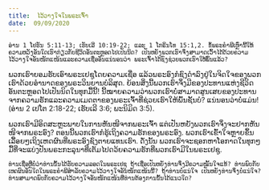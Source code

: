 ```yaml
---
title:  ໄວ້ວາງໃຈໃນພຣະເຈົ້າ
date:  09/09/2020
---
```


`ອ່ານ 1 ໂຢຮັນ 5:11-13; ເຮັບເລີ 10:19-22; ແລະ 1 ໂກຣິນໂທ 15:1,2. ຂໍ້ພຣະຄຳພີເຫຼົ່ານີ້ໃຫ້ຄວາມຫວັງອັນໃດເຮົາກ່ຽວກັບຊີວິດອັນຕະຫຼອດໄປເປັນນິດ? ເປັນຫຍັງພວກເຮົາຈຶ່ງສາມາດເວົ້າໄດ້ດ້ວຍຄວາມໄວ້ວາງໃຈອັນໜັກແໜ້ນແລະຄວາມເຊື່ອອັນແນ່ນອນວ່າ ພຣະເຈົ້າໄດ້ຊົງຊ່ວຍພວກເຮົາໃຫ້ພົ້ນແລ້ວ?`

ພວກເຮົາຍອມຮັບເອົາພຣະເຢຊູໂດຍຄວາມເຊື່ອ ແລ້ວພຣະອົງກໍຊົງດຳລົງຢູ່ໃນຈິດໃຈຂອງພວກເຮົາດ້ວຍອຳນາດຂອງພຣະວິນຍານບໍລິສຸດ. ຍ້ອນສິ່ງນີ້ພວກເຮົາຈຶ່ງມີຂອງປະທານແຫ່ງຊີວິດອັນຕະຫຼອດໄປເປັນນິດໃນທຸກມື້ນີ້! ນີ້ໝາຍຄວາມວ່າພວກເຮົາບໍ່ສາມາດສູນເສຍຂອງປະທານຈາກຄວາມຮັກແລະຄວາມເມດຕາຂອງພຣະເຈົ້າທີ່ຊ່ວຍເຮົາໃຫ້ພົ້ນຊັ້ນບໍ? ແນ່ນອນວ່າບໍ່ແມ່ນ! (ອ່ານ 2 ເປໂຕ 2:18-22; ເຮັບເລີ 3:6; ພະນິມິດ 3:5).

ພວກເຮົາມີອິດສະຫຼະພາບໃນການຫັນໜີຈາກພຣະເຈົ້າ ແຕ່ເປັນຫຍັງພວກເຮົາຈຶ່ງຈະຢາກຫັນໜີຈາກພຣະອົງ? ຕອນນີ້ພວກເຮົາກໍຮູ້ເຖິງຄວາມຮັກຂອງພຣະອົງ. ພວກເຮົາເຂົ້າໃຈຫຼາຍຂຶ້ນເລື້ອຍໆເຖິງເຫດຜົນທີ່ພຣະອົງຊົງຕາຍແທນເຮົາ. ດັ່ງນັ້ນ ພວກເຮົາຈະຊອກຫາໂອກາດໃນທຸກໆມື້ທີ່ຈະແບ່ງປັນພຣະກະລຸນາທີ່ເຕັມໄປດວ້ຍຄວາມຮັກທີ່ພວກເຮົາມີໃນພຣະເຢຊູ.

`ທ່ານເຊື່ອຫຼືບໍ່ວ່າທ່ານນັ້ນໄດ້ຮັບຄວາມລອດໃນພຣະເຢຊູ ຖ້າເຊື່ອເປັນຫຍັງທ່ານຈຶ່ງມີຄວາມໝັ້ນໃຈແທ້? ທ່ານພົບກັບເຫດຜົນອັນໃດໃນພຣະຄຳພີສຳລັບຄວາມໄວ້ວາງໃຈອັນໜັກແໜ້ນນີ້? ຖ້າທ່ານບໍ່ແນ່ໃຈ ເປັນຫຍັງທ່ານຈຶ່ງບໍ່ແນ່ໃຈ? ທ່ານສາມາດພົບກັບຄວາມໄວ້ວາງໃຈອັນໜັກແໜ້ນທີ່ທ່ານຕ້ອງການນັ້ນໄດ້ແນວໃດ?`